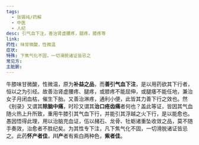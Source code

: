 ```yaml
---
tags:
  - 张锡纯/药解
  - 中医
  - 人纪
desc: 引气血下注，善治肾虚腰疼，腿疼，膝疼等
link: 
药性: 味甘微酸，性微温
症状: 
特殊: 下焦气化不固，一切滑脱诸证皆忌之
常见方: 
主脏腑:
---
```


牛膝味甘微酸，性微温，原为**补益之品**，而**善引气血下注**，是以用药欲其下行者，恒以之为引经。故善治肾虚腰疼、腿疼，或膝疼不能屈伸，或腿痿不能任地，兼治女子月闭血枯，催生下胎。又善治淋疼，通利小便，此皆其力善下行之效也。然《别录》又谓其**除脑中痛**，时珍又谓其**治口疮齿痛**者何也？盖此等证，皆因其气血随火热上升所致，重用牛膝引其气血下行，并能引其浮越之火下行，是以能愈也。愚因悟得此理，用以治脑充血证，伍以赭石、龙骨、牡蛎诸重坠收敛之品，莫不随手奏效，治愈者不胜纪矣。为其性专下注，凡下焦气化不固，一切滑脱诸证皆忌之。此药**怀产者佳**，**川产**者有紫白两种色，**紫者佳**。
